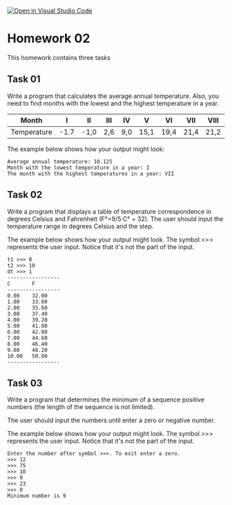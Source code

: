 [![Open in Visual Studio Code](https://classroom.github.com/assets/open-in-vscode-f059dc9a6f8d3a56e377f745f24479a46679e63a5d9fe6f495e02850cd0d8118.svg)](https://classroom.github.com/online_ide?assignment_repo_id=6730712&assignment_repo_type=AssignmentRepo)
# Homework 02

This homework contains three tasks 

## Task 01

Write a program that calculates the average annual temperature.
Also, you need to find months with the lowest and the highest temperature in a year.

Month          |  I   | II   | III |  IV  |  V   |  VI  | VII  | VIII | IX   |  X   | XI  | XII 
---------------|------|------|-----|------|------|------|------|------|------|------|-----|------
Temperature    | -1.7 | -1,0 | 2,6 |  9,0 | 15,1 | 19,4 | 21,4 | 21,2 | 17,1 | 11,1 | 5,9 |  1,4    

The example below shows how your output might look:

```text
Average annual temperature: 10.125
Month with the lowest temperature in a year: I
The month with the highest temperatures in a year: VII
```
   
## Task 02

Write a program that displays a table of temperature correspondence in degrees Celsius and Fahrenheit (F°=9/5·C° + 32).
The user should input the temperature range in degrees Celsius and the step. 

The example below shows how your output might look. The symbol >>> represents the user input. 
Notice that it's not the part of the input.

```text   
t1 >>> 0
t2 >>> 10
dt >>> 1
-----------------
C       F
-----------------
0.00    32.00
1.00    33.80
2.00    35.60
3.00    37.40
4.00    39.20
5.00    41.00
6.00    42.80
7.00    44.60
8.00    46.40
9.00    48.20
10.00   50.00
-----------------
```

## Task 03

Write a program that determines the minimum of a sequence positive numbers (the length of the sequence is not limited).
 
The user should input the numbers until enter a zero or negative number.

The example below shows how your output might look. The symbol >>> represents the user input. 
Notice that it's not the part of the input.
   
```text
Enter the number after symbol >>>. To exit enter a zero.
>>> 12
>>> 75
>>> 10
>>> 9
>>> 23
>>> 0
Minimum number is 9
```


